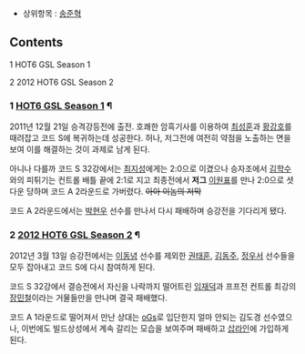   * 상위항목 : [송준혁](%EC%86%A1%EC%A4%80%ED%98%81.md)  

## Contents

    

1 HOT6 GSL Season 1

2 2012 HOT6 GSL Season 2

### 1 [HOT6 GSL Season 1](HOT6%20GSL%20Season%201.md) ¶

2011년 12월 21일 승격강등전에 출전. 호쾌한 암흑기사를 이용하여
[최성훈](%EC%B5%9C%EC%84%B1%ED%9B%88.md)과
[황강호](%ED%99%A9%EA%B0%95%ED%98%B8.md)를 때려잡고 코드 S에 복귀하는데 성공한다. 허나, 저그전에 여전히
약점을 노출하는 면을 보여 이를 해결하는 것이 과제로 남게 된다.

  

아니나 다를까 코드 S 32강에서는 [최지성](%EC%B5%9C%EC%A7%80%EC%84%B1.md)에게는 2:0으로 이겼으나
승자조에서 [김학수](%EA%B9%80%ED%95%99%EC%88%98.md)와의 피튀기는 컨트롤 배틀 끝에 2:1로 지고 최종전에서
**저그** [이원표](%EC%9D%B4%EC%9B%90%ED%91%9C.md)를 만나 2:0으로 셧다운 당하며 코드 A 2라운드로
가버렸다. <del>아아 이놈의 저막</del>

  

코드 A 2라운드에서는 [박현우](%EB%B0%95%ED%98%84%EC%9A%B0.md) 선수를 만나서 다시 패배하며 승강전을
기다리게 됐다.

### 2 [2012 HOT6 GSL Season 2](2012%20HOT6%20GSL%20Season%202.md) ¶

2012년 3월 13일 승강전에서는 [이동녕](%EC%9D%B4%EB%8F%99%EB%85%95.md) 선수를 제외한
[권태훈](%EA%B6%8C%ED%83%9C%ED%9B%88.md),
[김동주](%EA%B9%80%EB%8F%99%EC%A3%BC.md),
[정우서](%EC%A0%95%EC%9A%B0%EC%84%9C.md) 선수들을 모두 잡아내고 코드 S에 다시 참여하게 된다.

  

코드 S 32강에서 결승전에서 자신을 나락까지 떨어트린 [임재덕](%EC%9E%84%EC%9E%AC%EB%8D%95.md)과 프프전
컨트롤 최강의 [장민철](%EC%9E%A5%EB%AF%BC%EC%B2%A0.md)이라는 거물들만을 만나며 결국 패배했다.

  

코드 A 1라운드로 떨어져서 만난 상대는 [oGs](oGs.md)로 입단한지 얼마 안되는 김도경 선수였으나, 이번에도 빌드상성에서 계속
갈리는 모습을 보여주며 패배하고 [삽라인](%EC%82%BD%EB%9D%BC%EC%9D%B8.md)에 가입하게 된다.


